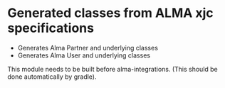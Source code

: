 # Generated classes from ALMA xjc specifications

* Generates Alma Partner and underlying classes
* Generates Alma User and underlying classes

This module needs to be built before alma-integrations. (This should be done automatically by gradle).